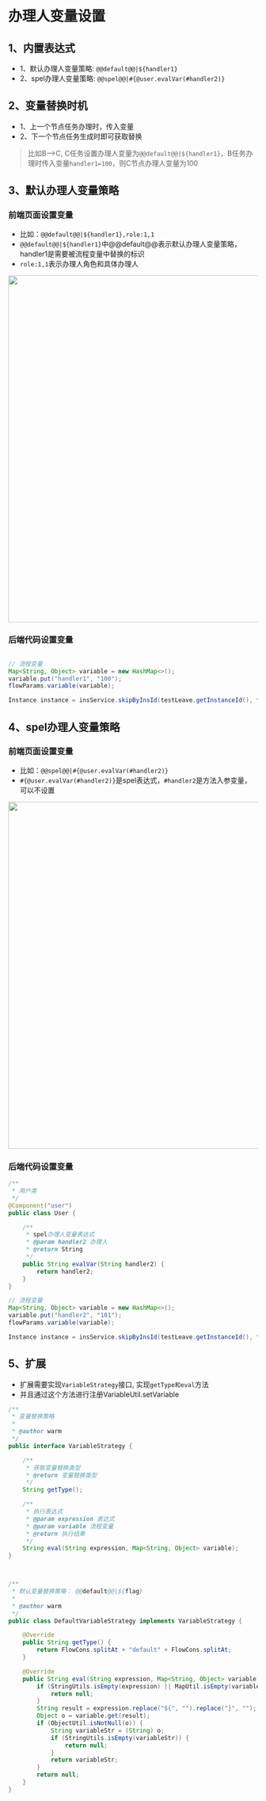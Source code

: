 # 办理人变量设置

## 1、内置表达式
- 1、默认办理人变量策略: `@@default@@|${handler1}`
- 2、spel办理人变量策略: `@@spel@@|#{@user.evalVar(#handler2)}`

## 2、变量替换时机
- 1、上一个节点任务办理时，传入变量
- 2、下一个节点任务生成时即可获取替换  

> 比如B-->C, C任务设置办理人变量为`@@default@@|${handler1}`，B任务办理时传入变量`handler1=100`，则C节点办理人变量为100


## 3、默认办理人变量策略

### 前端页面设置变量
- 比如：`@@default@@|${handler1},role:1,1`
- `@@default@@|${handler1}`中@@default@@表示默认办理人变量策略，handler1是需要被流程变量中替换的标识
- `role:1,1`表示办理人角色和具体办理人


<img src="https://foruda.gitee.com/images/1727164067302855332/04f4b2ca_2218307.png"  width="700">



### 后端代码设置变量
```java

// 流程变量
Map<String, Object> variable = new HashMap<>();
variable.put("handler1", "100");
flowParams.variable(variable);

Instance instance = insService.skipByInsId(testLeave.getInstanceId(), flowParams);
```

## 4、spel办理人变量策略

### 前端页面设置变量
- 比如：`@@spel@@|#{@user.evalVar(#handler2)}`
- `#{@user.evalVar(#handler2)}`是spel表达式，`#handler2`是方法入参变量，可以不设置



<img src="https://foruda.gitee.com/images/1727164084637385718/6b68c042_2218307.png"  width="700">



### 后端代码设置变量
```java
/**
 * 用户类
 */
@Component("user")
public class User {

    /**
     * spel办理人变量表达式
     * @param handler2 办理人
     * @return String
     */
    public String evalVar(String handler2) {
        return handler2;
    }
}

// 流程变量
Map<String, Object> variable = new HashMap<>();
variable.put("handler2", "101");
flowParams.variable(variable);

Instance instance = insService.skipByInsId(testLeave.getInstanceId(), flowParams);
```

## 5、扩展

- 扩展需要实现`VariableStrategy`接口, 实现`getType和eval`方法
- 并且通过这个方法进行注册VariableUtil.setVariable

```java
/**
 * 变量替换策略
 *
 * @author warm
 */
public interface VariableStrategy {

    /**
     * 获取变量替换类型
     * @return 变量替换类型
     */
    String getType();

    /**
     * 执行表达式
     * @param expression 表达式
     * @param variable 流程变量
     * @return 执行结果
     */
    String eval(String expression, Map<String, Object> variable);
}



/**
 * 默认变量替换策略： @@default@@|${flag}
 *
 * @author warm
 */
public class DefaultVariableStrategy implements VariableStrategy {

    @Override
    public String getType() {
        return FlowCons.splitAt + "default" + FlowCons.splitAt;
    }

    @Override
    public String eval(String expression, Map<String, Object> variable) {
        if (StringUtils.isEmpty(expression) || MapUtil.isEmpty(variable)) {
            return null;
        }
        String result = expression.replace("${", "").replace("}", "");
        Object o = variable.get(result);
        if (ObjectUtil.isNotNull(o)) {
            String variableStr = (String) o;
            if (StringUtils.isEmpty(variableStr)) {
                return null;
            }
            return variableStr;
        }
        return null;
    }
}
```
